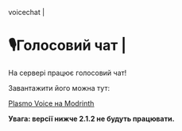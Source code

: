 voicechat |

# 🎙️Голосовий чат |

На сервері працює голосовий чат!

Завантажити його можна тут:

[<u>Plasmo Voice на Modrinth</u>](https://modrinth.com/plugin/plasmo-voice)

**Увага: версії нижче 2.1.2 не будуть працювати.**
